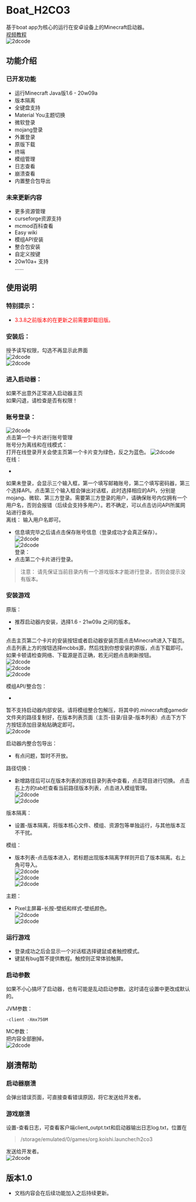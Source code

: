 # Boat_H2CO3

基于boat app为核心的运行在安卓设备上的Minecraft启动器。  
[视频教程](https://m.bilibili.com/video/BV1TM4y1N7j2?p=1&share_medium=android&share_plat=android&share_source=COPY&share_tag=s_i&timestamp=1627515206&unique_k=ea3HRj&share_times=1)  
![2dcode](./markdown/author.jpg)

## 功能介绍

### 已开发功能

* 运行Minecraft Java版1.6 - 20w09a
* 版本隔离
* 全键盘支持
* Material You主题切换
* 微软登录
* mojang登录
* 外置登录
* 原版下载
* 终端
* 模组管理
* 日志查看
* 崩溃查看
* 内置整合包导出

### 未来更新内容

* 更多资源管理
* curseforge资源支持
* mcmod百科查看
* Easy wiki
* 模组API安装
* 整合包安装
* 自定义按键
* 20w10a+ 支持  
  ......

## 使用说明

### 特别提示：

* <font color=#FF000 >3.3.8之前版本的在更新之前需要卸载旧版。</font>

### 安装后：

授予读写权限，勾选不再显示此界面  
![2dcode](./markdown/1.png)  
![2dcode](./markdown/2.png)

### 进入启动器：

如果不出意外正常进入启动器主页  
如果闪退，请检查是否有权限！

### 账号登录：

![2dcode](./markdown/10.png)  
点击第一个卡片进行账号管理  
账号分为离线和在线模式：   
打开在线登录开关会使主页第一个卡片变为绿色，反之为蓝色。
![2dcode](./markdown/20.png)  
在线：

*

如果未登录，会显示三个输入框，第一个填写邮箱账号，第二个填写密码器，第三个选择API。点击第三个输入框会弹出对话框，此时选择相应的API，分别是mojang、微软、第三方登录。需要第三方登录的用户，请确保账号内仅拥有一个用户名，否则会报错（后续会支持多用户）。若不确定，可以点击访问API所属网站进行查询。  
离线： 输入用户名即可。

* 信息填完毕之后请点击保存账号信息（登录成功才会真正保存）。  
  ![2dcode](./markdown/4.png)  
  ![2dcode](./markdown/5.png)  
  登录：
* 点击第二个卡片进行登录。

> 注意： 请先保证当前目录内有一个游戏版本才能进行登录，否则会提示没有版本。

### 安装游戏

原版：

* 推荐启动器内安装，选择1.6 - 21w09a 之间的版本。
*

点击主页第二个卡片的安装按钮或者启动器安装页面点击Minecraft进入下载页。点击列表上方的按钮选择mcbbs源，然后找到你想安装的原版，点击下载即可。如果卡顿请检查网络、下载源是否正确，若无问题点击刷新按钮。  
![2dcode](./markdown/6.png)  
![2dcode](./markdown/7.png)  
![2dcode](./markdown/8.png)

模组API/整合包：

*

暂不支持启动器内部安装。请将模组整合包解压，将其中的.minecraft或gamedir文件夹的路径复制好，在版本列表页面（主页-目录/目录-版本列表）点击下方下方按钮添加目录粘贴确定即可。  
![2dcode](./markdown/9.png)

启动器内整合包导出：

* 有点问题，暂时不开放。

路径切换：

* 新增路径后可以在版本列表的游戏目录列表中查看，点击项目进行切换。
  点击右上方的tab栏查看当前路径版本列表，点击进入模组管理。  
  ![2dcode](./markdown/11.png)  
  ![2dcode](./markdown/12.png)

版本隔离：

* 设置-版本隔离，将版本核心文件、模组、资源包等单独运行，与其他版本互不干扰。

模组：

* 版本列表-点击版本进入，若标题出现版本隔离字样则开启了版本隔离。右上角可导入。   
  ![2dcode](./markdown/13.png)  
  ![2dcode](./markdown/14.png)  
  ![2dcode](./markdown/15.png)

主题：

* Pixel主屏幕-长按-壁纸和样式-壁纸颜色。   
  ![2dcode](./markdown/16.png)  
  ![2dcode](./markdown/19.png)

### 运行游戏

* 登录成功之后会显示一个对话框选择键鼠或者触控模式。
* 键鼠有bug暂不提供教程。触控则正常体验触屏。

### 启动参数

如果不小心搞坏了启动器，也有可能是乱动启动参数。这时请在设置中更改成默认的。

JVM参数：

```
-client -Xmx750M
```

MC参数：  
把内容全部删掉。  
![2dcode](./markdown/17.png)

## 崩溃帮助

### 启动器崩溃

会弹出错误页面，可直接查看错误原因，将它发送给开发者。

### 游戏崩溃

设置-查看日志，可查看客户端client_outpt.txt和启动器输出日志log.txt，位置在
> /storage/emulated/0/games/org.koishi.launcher/h2co3

发送给开发者。  
![2dcode](./markdown/18.png)

## 版本1.0

* 文档内容会在后续功能加入之后持续更新。  
